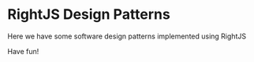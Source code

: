 # RightJS Design Patterns

Here we have some software design patterns implemented using RightJS

Have fun!
